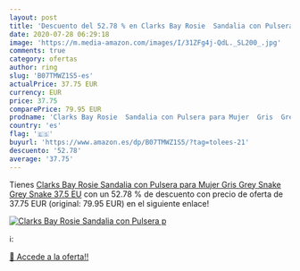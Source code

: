 ```yaml
---
layout: post
title: 'Descuento del 52.78 % en Clarks Bay Rosie  Sandalia con Pulsera p'
date: 2020-07-28 06:29:18
image: 'https://m.media-amazon.com/images/I/31ZFg4j-QdL._SL200_.jpg'
comments: true
category: ofertas
author: ring
slug: 'B07TMWZ1S5-es'
actualPrice: 37.75 EUR
currency: EUR
price: 37.75
comparePrice: 79.95 EUR
prodname: 'Clarks Bay Rosie  Sandalia con Pulsera para Mujer  Gris  Grey Snake Grey Snake   37.5 EU'
country: 'es'
flag: '🇪🇸'
buyurl: 'https://www.amazon.es/dp/B07TMWZ1S5/?tag=tolees-21'
descuento: '52.78'
average: '37.75'
---
```


Tienes [Clarks Bay Rosie  Sandalia con Pulsera para Mujer  Gris  Grey Snake Grey Snake   37.5 EU](https://www.amazon.es/dp/B07TMWZ1S5/?tag=tolees-21) con un 52.78 % de descuento con precio de oferta de 37.75 EUR (original: 79.95 EUR) en el siguiente enlace!

[![Clarks Bay Rosie  Sandalia con Pulsera p](https://m.media-amazon.com/images/I/31ZFg4j-QdL._SL200_.jpg)](https://www.amazon.es/dp/B07TMWZ1S5/?tag=tolees-21)

ℹ️:


[🛒 Accede a la oferta!!](https://www.amazon.es/dp/B07TMWZ1S5/?tag=tolees-21)
